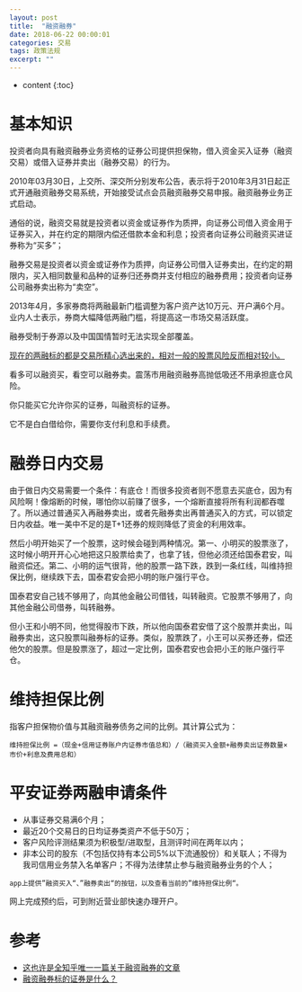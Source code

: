 ```yaml
---
layout: post
title:  "融资融券"
date: 2018-06-22 00:00:01
categories: 交易
tags: 政策法规
excerpt: ""
---
```


* content
{:toc}


# 基本知识
投资者向具有融资融券业务资格的证券公司提供担保物，借入资金买入证券（融资交易）或借入证券并卖出（融券交易）的行为。

2010年03月30日，上交所、深交所分别发布公告，表示将于2010年3月31日起正式开通融资融券交易系统，开始接受试点会员融资融券交易申报。融资融券业务正式启动。

通俗的说，融资交易就是投资者以资金或证券作为质押，向证券公司借入资金用于证券买入，并在约定的期限内偿还借款本金和利息；投资者向证券公司融资买进证券称为“买多”；

融券交易是投资者以资金或证券作为质押，向证券公司借入证券卖出，在约定的期限内，买入相同数量和品种的证券归还券商并支付相应的融券费用；投资者向证券公司融券卖出称为“卖空”。

2013年4月，多家券商将两融最新门槛调整为客户资产达10万元、开户满6个月。业内人士表示，券商大幅降低两融门槛，将提高这一市场交易活跃度。


融券受制于券源以及中国国情暂时无法实现全部覆盖。

<u>现在的两融标的都是交易所精心选出来的，相对一般的股票风险反而相对较小。</u>

看多可以融资买，看空可以融券卖。震荡市用融资融券高抛低吸还不用承担底仓风险。

你只能买它允许你买的证券，叫融资标的证券。


它不是白白借给你，需要你支付利息和手续费。




# 融券日内交易
由于做日内交易需要一个条件：有底仓！而很多投资者则不愿意去买底仓，因为有风险啊！像熔断的时候，哪怕你以前赚了很多，一个熔断直接将所有利润都吞噬了。所以通过普通买入再融券卖出，或者先融券卖出再普通买入的方式，可以锁定日内收益。唯一美中不足的是T+1还券的规则降低了资金的利用效率。


然后小明开始买了一个股票，这时候会碰到两种情况。第一、小明买的股票涨了，这时候小明开开心心地把这只股票给卖了，也拿了钱，但他必须还给国泰君安，叫融资偿还。第二、小明的运气很背，他的股票一路下跌，跌到一条红线，叫维持担保比例，继续跌下去，国泰君安会把小明的账户强行平仓。


国泰君安自己钱不够用了，向其他金融公司借钱，叫转融资。它股票不够用了，向其他金融公司借券，叫转融券。

但小王和小明不同，他觉得股市下跌，所以他向国泰君安借了这个股票并卖出，叫融券卖出，这只股票叫融券标的证券。类似，股票跌了，小王可以买券还券，偿还他欠的股票。但是股票涨了，超过一定比例，国泰君安也会把小王的账户强行平仓。



# 维持担保比例
指客户担保物价值与其融资融券债务之间的比例。其计算公式为：
```
维持担保比例 =（现金+信用证券账户内证券市值总和）/（融资买入金额+融券卖出证券数量×市价+利息及费用总和）
```



# 平安证券两融申请条件
* 从事证券交易满6个月；
* 最近20个交易日的日均证券类资产不低于50万；
* 客户风险评测结果须为积极型/进取型，且测评时间在两年以内；
* 非本公司的股东（不包括仅持有本公司5%以下流通股份）和关联人；不得为我司信用业务禁入名单客户；不得为法律禁止参与融资融券业务的个人；

```
app上提供”融资买入“、”融券卖出“的按钮，以及查看当前的”维持担保比例“。
```

网上完成预约后，可到附近营业部快速办理开户。






# 参考
* [这也许是全知乎唯一一篇关于融资融券的文章](https://zhuanlan.zhihu.com/p/24609805)
* [融资融券标的证券是什么？](https://www.zhihu.com/question/19941058/answer/49149700)





































